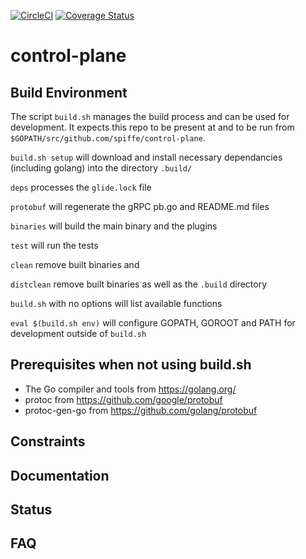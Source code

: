 [![CircleCI](https://circleci.com/gh/spiffe/control-plane.svg?style=svg&circle-token=0426fa60a9cc237f4065ed4670d3b9b23ae30be8)](https://circleci.com/gh/spiffe/control-plane)
[![Coverage Status](https://coveralls.io/repos/github/spiffe/control-plane/badge.svg?branch=dave-build3&t=PpzC6u)](https://coveralls.io/github/spiffe/control-plane?branch=dave-build3)

# control-plane

Build Environment
------------
The script `build.sh` manages the build process and can be used for development. It expects
this repo to be present at and to be run from `$GOPATH/src/github.com/spiffe/control-plane`.

`build.sh setup` will download and install necessary dependancies (including golang)
into the directory `.build/`

`deps` processes the `glide.lock` file

`protobuf` will regenerate the gRPC pb.go and README.md files 

`binaries` will build the main binary and the plugins

`test` will run the tests

`clean` remove built binaries and 

`distclean` remove built binaries as well as the `.build` directory

`build.sh` with no options will list available functions

`eval $(build.sh env)` will configure GOPATH, GOROOT and PATH for development outside
of `build.sh`

Prerequisites when not using build.sh
-------------

* The Go compiler and tools from https://golang.org/
* protoc from https://github.com/google/protobuf
* protoc-gen-go from https://github.com/golang/protobuf

Constraints
-----------



Documentation
-------------


Status
------



FAQ
---
